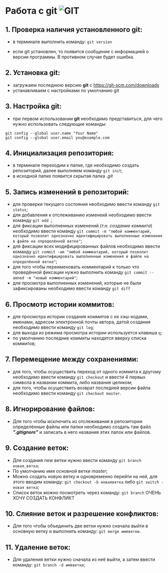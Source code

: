 # Работа с git ![GIT](Git.png)
## 1. Проверка наличия установленного git:
- в терминале выполнить команду: `git version`

- если git установлен, то появится сообщение с информацией о версии программы. В противном случае будет ошибка.

## 2. Установка git:
- загружаем последнюю версию **git** c https://git-scm.com/downloads
- устанавливаем с настройками по умолчанию git

## 3. Настройка git:
- при первом использовании **git** необходимо представиться, для чего нужно использовать следующие команды:

```
git config --global user.name "Your Name" 
git config --global user.email you@example.com
```
## 4. Инициализация репозитория:
- в терминале переходим к папке, где необходимо создать репозиторий, далее выполняем команду `git init`;
- в исходной папке появится скрытая папка *.git*
## 5. Запись изменений в репозиторий:
- для проверки текущего состояния необходимо ввести команду `git status`;
- для добавления к отслеживанию изменеий необходимо ввести команду `git add `;
- для фиксации выполненных изменений (*т.н. создание коммита*) необходимо ввести команду `git commit -m "любой комментарий, который позволит однозначно идентифицировать выполненные изменения в файле на определённой ветке"`;
- для фиксации всех модифицированных файлов необходимо ввести команду `git commit -am "любой комментарий, который позволит однозначно идентифицировать выполненные изменения в файле на определённой ветке"`;
- для того чтобы переименовать комментарий к только что проведённой фиксации нужно выполнить команду `git commit --amned -m "новый комментарий"`;
- для просмотра выполненных изменений, которые не были зафиксированы необходимо ввести команду `git diff`
## 6. Просмотр истории коммитов:
- для просмотра истории создания коммитов с их хэш-кодами, именами, адресом электронной почты автора, датой создания необходимо ввести команду `git log`;
- для выхода из режима просмотра истории используется клавиша `q`;
- по умолчанию последние коммиты находятся вверху списка коммитов;
## 7. Перемещение между сохранениями:
- для того, чтобы осуществить переход от одного коммита к другому необходимо ввести команду `git checkout` и ввести 4 первых символа в названии коммита, либо название целиком;
- для того, чтобы осуществить возврат последней версии файла необходимо ввести команду `git checkout master`.

## 8. Игнорирование файлов:
- Для того чтобы исключить из отслеживания в репозитории определённые файлы или папки необходимо создать там файл ***".gitignore"*** и записать в него названия этих папок или файлов.
## 9. Создание веток:
- Для создания new ветки нужно ввести команду `git branch новая_ветка`;
- По умолчанию имя основной ветки *master*;
- Можно создать новую ветку и одновременно перейти на ней, для этого вводим команду: `git checkout -b новаяветка` либо `git switch - новая ветка`;
- Список веток можно посмотреть через команду: `git branch` ОЧЕНЬ ХОЧУ СОЗДАТЬ КОНФЛИКТ
## 10. Слияние веток и разрешение конфликтов:
- Для того чтобы объединить две ветки нужно сначала выйти в основную ветку и выполнить команду: `git merge имяветки`.
## 11. Удаление веток:
- Для удаления ветки нужно сначала из неё выйти, а затем ввести команду: `git branch -d имяветки`;



